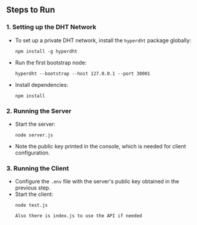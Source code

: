


## Steps to Run
### 1. Setting up the DHT Network
- To set up a private DHT network, install the `hyperdht` package globally:
    ```
    npm install -g hyperdht
    ```
- Run the first bootstrap node:
    ```
    hyperdht --bootstrap --host 127.0.0.1 --port 30001
    ```
- Install dependencies:
    ```
    npm install
    ```
### 2. Running the Server

- Start the server:
    ```
    node server.js
    ```
- Note the public key printed in the console, which is needed for client configuration.

### 3. Running the Client
- Configure the `.env` file with the server's public key obtained in the previous step.
- Start the client:
    ```
    node test.js

    Also there is index.js to use the API if needed
    ```
